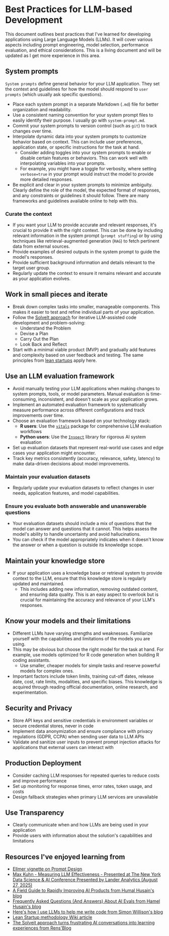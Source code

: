 # Best Practices for LLM-based Development

This document outlines best practices that I've learned for developing applications using Large Language Models (LLMs). It will cover various aspects including prompt engineering, model selection, performance evaluation, and ethical considerations. This is a living document and will be updated as I get more experience in this area.

## System prompts

`System prompts` define general behavior for your LLM application. They set the context and guidelines for how the model should respond to `user prompts` (which usually ask specific questions).

- Place each system prompt in a separate Markdown (`.md`) file for better organization and readability.
- Use a consistent naming convention for your system prompt files to easily identify their purpose. I usually go with `system-prompt.md`.
- Commit your system prompts to version control (such as `git`) to track changes over time.
- Interpolate dynamic data into your system prompts to customize behavior based on context. This can include user preferences, application state, or specific instructions for the task at hand.
  - Consider adding toggles into your system prompts to enable or disable certain features or behaviors. This can work well with interpolating variables into your prompts.
  - For example, you might have a toggle for verbosity, where setting `verbose=true` in your prompt would instruct the model to provide more detailed responses.
- Be explicit and clear in your system prompts to minimize ambiguity. Clearly define the role of the model, the expected format of responses, and any constraints or guidelines it should follow. There are many frameworks and guidelines available online to help with this.

### Curate the context

- If you want your LLM to provide accurate and relevant responses, it's crucial to provide it with the right context. This can be done by including relevant information in the system prompt (`prompt stuffing`) or by using techniques like retrieval-augmented generation (`RAG`) to fetch pertinent data from external sources.
- Provide examples of desired outputs in the system prompt to guide the model's responses.
- Provide sufficient background information and details relevant to the target user group.
- Regularly update the context to ensure it remains relevant and accurate as your application evolves.

## Work in small pieces and iterate

- Break down complex tasks into smaller, manageable components. This makes it easier to test and refine individual parts of your application.
- Follow the [SolveIt approach](https://parmsam.github.io/garden/solve-it) for iterative LLM-assisted code development and problem-solving:
  - Understand the Problem
  - Devise a Plan
  - Carry Out the Plan
  - Look Back and Reflect
- Start with a minimal viable product (MVP) and gradually add features and complexity based on user feedback and testing. The same principles from [lean startups](https://en.wikipedia.org/wiki/Lean_startup) apply here.

## Use an LLM evaluation framework

- Avoid manually testing your LLM applications when making changes to system prompts, tools, or model parameters. Manual evaluation is time-consuming, inconsistent, and doesn't scale as your application grows.
- Implement an automated evaluation framework to systematically measure performance across different configurations and track improvements over time.
- Choose an evaluation framework based on your technology stack:
  - **R users**: Use the [`vitals`](https://vitals.tidyverse.org/index.html) package for comprehensive LLM evaluation workflows
  - **Python users**: Use the [`Inspect`](https://inspect.aisi.org.uk/) library for rigorous AI system evaluation
- Set up evaluation datasets that represent real-world use cases and edge cases your application might encounter.
- Track key metrics consistently (accuracy, relevance, safety, latency) to make data-driven decisions about model improvements.

### Maintain your evaluation datasets

- Regularly update your evaluation datasets to reflect changes in user needs, application features, and model capabilities.

### Ensure you evaluate both answerable and unanswerable questions

- Your evaluation datasets should include a mix of questions that the model can answer and questions that it cannot. This helps assess the model's ability to handle uncertainty and avoid hallucinations. 
- You can check if the model appropriately indicates when it doesn't know the answer or when a question is outside its knowledge scope.

## Maintain your knowledge store

- If your application uses a knowledge base or retrieval system to provide context to the LLM, ensure that this knowledge store is regularly updated and maintained.      
  - This includes adding new information, removing outdated content, and ensuring data quality. This is an easy aspect to overlook but is crucial for maintaining the accuracy and relevance of your LLM's responses.

## Know your models and their limitations

- Different LLMs have varying strengths and weaknesses. Familiarize yourself with the capabilities and limitations of the models you are using.
- This may be obvious but choose the right model for the task at hand. For example, use models optimized for R code generation when building R coding assistants.
  - Use smaller, cheaper models for simple tasks and reserve powerful models for complex ones.
- Important factors include token limits, training cut-off dates, release date, cost, rate limits, modalities, and specific biases. This knowledge is acquired through reading official documentation, online research, and experimentation.

## Security and Privacy

- Store API keys and sensitive credentials in environment variables or secure credential stores, never in code
- Implement data anonymization and ensure compliance with privacy regulations (GDPR, CCPA) when sending user data to LLM APIs
- Validate and sanitize user inputs to prevent prompt injection attacks for applications that external users can interact with

## Production Deployment

- Consider caching LLM responses for repeated queries to reduce costs and improve performance
- Set up monitoring for response times, error rates, token usage, and costs
- Design fallback strategies when primary LLM services are unavailable

## Use Transparency

- Clearly communicate when and how LLMs are being used in your application
- Provide users with information about the solution's capabilities and limitations

## Resources I've enjoyed learning from

- [Ellmer vignette on Prompt Design](https://ellmer.tidyverse.org/articles/prompt-design.html)
- [Max Kuhn - Measuring LLM Effectiveness - Presented at The New York Data Science & AI Conference Presented by Lander Analytics (August 27, 2025)](https://www.youtube.com/embed/TQKbaIR-8J4)
- [A Field Guide to Rapidly Improving AI Products from Humal Husain's blog](https://hamel.dev/blog/posts/field-guide/)
- [Frequently Asked Questions (And Answers) About AI Evals from Hamel Husain's blog](https://hamel.dev/blog/posts/evals-faq/index.html)
- [Here's how I use LLMs to help me write code from Simon Willison's blog](https://simonwillison.net/2025/Mar/11/using-llms-for-code/)
- [Lean Startup methodology Wiki article](https://en.wikipedia.org/wiki/Lean_startup)
- [The Solveit approach turns frustrating AI conversations into learning experiences from Rens'Blog](http://rensdimmendaal.com/posts/solveit-course-key-take-aways)